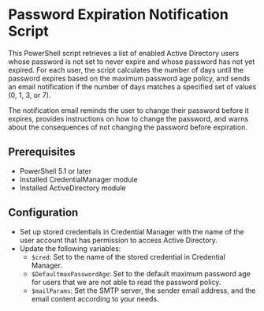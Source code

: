 # Password Expiration Notification Script

This PowerShell script retrieves a list of enabled Active Directory users whose password is not set to never expire and whose password has not yet expired. For each user, the script calculates the number of days until the password expires based on the maximum password age policy, and sends an email notification if the number of days matches a specified set of values (0, 1, 3, or 7).

The notification email reminds the user to change their password before it expires, provides instructions on how to change the password, and warns about the consequences of not changing the password before expiration.

## Prerequisites
- PowerShell 5.1 or later
- Installed CredentialManager module
- Installed ActiveDirectory module

## Configuration
- Set up stored credentials in Credential Manager with the name of the user account that has permission to access Active Directory.
- Update the following variables:
  - `$cred`: Set to the name of the stored credential in Credential Manager.
  - `$DefaultmaxPasswordAge`: Set to the default maximum password age for users that we are not able to read the password policy.
  - `$mailParams`: Set the SMTP server, the sender email address, and the email content according to your needs.
